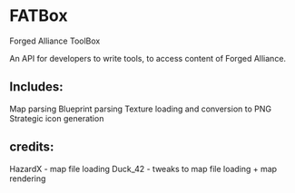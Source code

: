 FATBox
======

Forged Alliance ToolBox

An API for developers to write tools, to access content of Forged Alliance.

Includes:
---------
Map parsing
Blueprint parsing
Texture loading and conversion to PNG
Strategic icon generation

credits:
--------
HazardX - map file loading
Duck_42 - tweaks to map file loading + map rendering